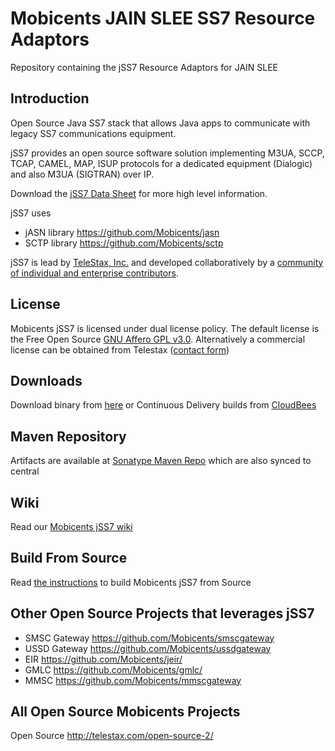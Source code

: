 # Mobicents JAIN SLEE SS7 Resource Adaptors
Repository containing the jSS7 Resource Adaptors for JAIN SLEE

## Introduction

Open Source Java SS7 stack that allows Java apps to communicate with legacy SS7 communications equipment. 

jSS7 provides an open source software solution implementing M3UA, SCCP, TCAP, CAMEL, MAP, ISUP protocols for a dedicated equipment (Dialogic) and also M3UA (SIGTRAN) over IP.

Download the [jSS7 Data Sheet](http://telestax.files.wordpress.com/2012/10/telscalejss7datasheet.pdf) for more high level information.

jSS7 uses 
* jASN library https://github.com/Mobicents/jasn 
* SCTP library https://github.com/Mobicents/sctp

jSS7 is lead by [TeleStax, Inc.](http://www.telestax.com/) and developed collaboratively by a [community of individual and enterprise contributors](http://www.telestax.com/open-source-2/acknowledgments/).

## License

Mobicents jSS7 is licensed under dual license policy. The default license is the Free Open Source [GNU Affero GPL v3.0](http://www.gnu.org/licenses/agpl-3.0.html). Alternatively a commercial license can be obtained from Telestax ([contact form](http://www.telestax.com/contactus/#InquiryForm))

## Downloads

Download binary from [here](https://github.com/Mobicents/jain-slee.ss7/releases) or Continuous Delivery builds from [CloudBees](https://mobicents.ci.cloudbees.com/job/Mobicents-jSS7-RAs/)

## Maven Repository

Artifacts are available at [Sonatype Maven Repo](https://oss.sonatype.org/content/repositories/releases/org/mobicents/resources/) which are also synced to central

## Wiki

Read our [Mobicents jSS7 wiki](https://github.com/Mobicents/jss7/wiki) 

## Build From Source

Read [the instructions](https://github.com/Mobicents/jss7/wiki/Build-jSS7-from-Source) to build Mobicents jSS7 from Source 

## Other Open Source Projects that leverages jSS7

*  SMSC Gateway https://github.com/Mobicents/smscgateway
*  USSD Gateway https://github.com/Mobicents/ussdgateway
*  EIR https://github.com/Mobicents/jeir/
*  GMLC https://github.com/Mobicents/gmlc/
*  MMSC https://github.com/Mobicents/mmscgateway

## All Open Source Mobicents Projects

Open Source http://telestax.com/open-source-2/

